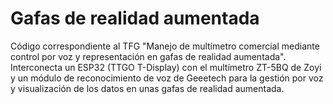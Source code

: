 # Gafas de realidad aumentada
 Código correspondiente al TFG "Manejo de multímetro comercial mediante control por voz y representación en gafas de realidad aumentada". Interconecta un ESP32 (TTGO T-Display) con el multímetro ZT-5BQ de Zoyi y un módulo de reconocimiento de voz de Geeetech para la gestión por voz y visualización de los datos en unas gafas de realidad aumentada.

